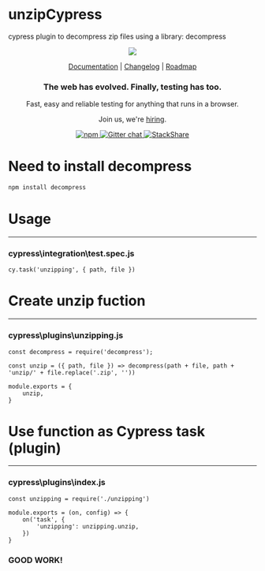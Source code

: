 # unzipCypress
cypress plugin to decompress zip files using a library: decompress 
<p align="center">
  <a href="https://www.cypress.io"><img src="https://cloud.githubusercontent.com/assets/1268976/20607953/d7ae489c-b24a-11e6-9cc4-91c6c74c5e88.png"/></a>
</p>
<p align="center">
  <a href="https://on.cypress.io">Documentation</a> |
  <a href="https://on.cypress.io/changelog">Changelog</a> |
  <a href="https://on.cypress.io/roadmap">Roadmap</a>
</p>

<h3 align="center">
  The web has evolved. Finally, testing has too.
</h3>

<p align="center">
  Fast, easy and reliable testing for anything that runs in a browser.
</p>
<p align="center">
  Join us, we're <a href="https://cypress.io/jobs">hiring</a>.
</p>

<p align="center">
  <a href="https://www.npmjs.com/package/cypress">
    <img src="https://img.shields.io/npm/dm/cypress.svg" alt="npm"/>
  </a>
  <a href="https://gitter.im/cypress-io/cypress">
    <img src="https://img.shields.io/gitter/room/cypress-io/cypress.svg" alt="Gitter chat"/>
  </a>
    <a href="https://stackshare.io/cypress">
    <img src="https://img.stackshare.io/misc/follow-on-stackshare-badge.svg" alt="StackShare"/>
  </a><br />
</p>


# Need to install decompress

```bash
npm install decompress
```
                                                                    
# Usage
---------------------------------
 ### cypress\integration\test.spec.js


```cy.task('unzipping', { path, file })```


# Create unzip fuction
---------------------------------
### cypress\plugins\unzipping.js

```
const decompress = require('decompress');

const unzip = ({ path, file }) => decompress(path + file, path + 'unzip/' + file.replace('.zip', ''))

module.exports = {
    unzip,
}
```

# Use function as Cypress task (plugin)
---------------------------------------
### cypress\plugins\index.js

```
const unzipping = require('./unzipping')

module.exports = (on, config) => {
    on('task', {
        'unzipping': unzipping.unzip,
    })
}
```

### GOOD WORK! 
